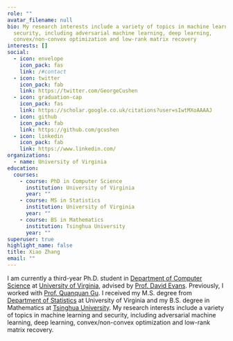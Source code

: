 ```yaml
---
role: ""
avatar_filename: null
bio: My research interests include a variety of topics in machine learning and
  security, including adversarial machine learning, deep learning,
  convex/non-convex optimization and low-rank matrix recovery
interests: []
social:
  - icon: envelope
    icon_pack: fas
    link: /#contact
  - icon: twitter
    icon_pack: fab
    link: https://twitter.com/GeorgeCushen
  - icon: graduation-cap
    icon_pack: fas
    link: https://scholar.google.co.uk/citations?user=sIwtMXoAAAAJ
  - icon: github
    icon_pack: fab
    link: https://github.com/gcushen
  - icon: linkedin
    icon_pack: fab
    link: https://www.linkedin.com/
organizations:
  - name: University of Virginia
education:
  courses:
    - course: PhD in Computer Science
      institution: University of Virginia
      year: ""
    - course: MS in Statistics
      institution: University of Virginia
      year: ""
    - course: BS in Mathematics
      institution: Tsinghua University
      year: ""
superuser: true
highlight_name: false
title: Xiao Zhang
email: ""
---
```

I am currently a third-year Ph.D. student in <a href="https://engineering.virginia.edu/departments/computer-science" target="_blank" title=" ">Department of Computer Science</a> at <a href="http://www.virginia.edu/" target="_blank" title=" ">University of Virginia</a>, advised by <a href="https://www.cs.virginia.edu/~evans/" target="_blank" title=" ">Prof. David Evans</a>. Previously, I worked with <a href="https://web.cs.ucla.edu/~qgu/" target="_blank" title=" ">Prof. Quanquan Gu</a>. I received my M.S. degree from <a href = "https://statistics.as.virginia.edu/" target="_blank" title=" ">Department of Statistics</a> at University of Virginia and my B.S. degree in Mathematics at <a href = "https://www.tsinghua.edu.cn/" target="_blank" title=" ">Tsinghua University</a>. My research interests include a variety of topics in machine learning and security, including adversarial machine learning, deep learning, convex/non-convex optimization and low-rank matrix recovery.